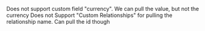 Does not support custom field "currency".  We can pull the value, but not the currency
Does not Support "Custom Relationships" for pulling the relationship name.  Can pull the id though
